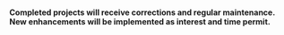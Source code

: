 <h4>Completed projects will receive corrections and regular maintenance. New enhancements will be implemented as interest and time permit.
